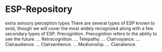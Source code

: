 # ESP-Repository
extra sensory perception types There are several types of ESP known to exist, though we will cover the most widely recognized along with a few secondary types of ESP. Precognition. Precognition refers to the ability to see the future. ... Retrocognition. ... Telepathy. ... Clairvoyance. ... Clairaudience. ... Clairsentience. ... Mediumship. ... Clairalience.
